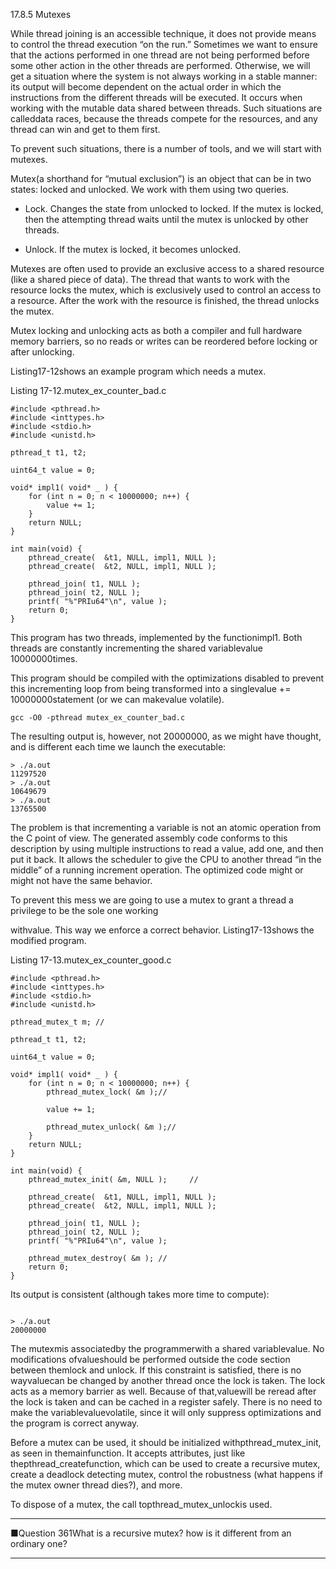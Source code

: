 17.8.5 Mutexes

While thread joining is an accessible technique, it does not provide means to control the thread execution “on the run.” Sometimes we want to ensure that the actions performed in one thread are not being performed before some other action in the other threads are performed. Otherwise, we will get a situation where the system is not always working in a stable manner: its output will become dependent on the actual order in which the instructions from the different threads will be executed. It occurs when working with the mutable data shared between threads. Such situations are calleddata races, because the threads compete for the resources, and any thread can win and get to them first.

To prevent such situations, there is a number of tools, and we will start with mutexes.

Mutex\(a shorthand for “mutual exclusion”\) is an object that can be in two states: locked and unlocked. We work with them using two queries.

* Lock. Changes the state from unlocked to locked. If the mutex is locked, then the attempting thread waits until the mutex is unlocked by other threads.

* Unlock. If the mutex is locked, it becomes unlocked.



Mutexes are often used to provide an exclusive access to a shared resource \(like a shared piece of data\). The thread that wants to work with the resource locks the mutex, which is exclusively used to control an access to a resource. After the work with the resource is finished, the thread unlocks the mutex.

Mutex locking and unlocking acts as both a compiler and full hardware memory barriers, so no reads or writes can be reordered before locking or after unlocking.

Listing17-12shows an example program which needs a mutex.

Listing 17-12.mutex\_ex\_counter\_bad.c

```
#include <pthread.h>
#include <inttypes.h>
#include <stdio.h>
#include <unistd.h>

pthread_t t1, t2;

uint64_t value = 0;

void* impl1( void* _ ) {
    for (int n = 0; n < 10000000; n++) {
        value += 1;
    }
    return NULL;
}

int main(void) {
    pthread_create(  &t1, NULL, impl1, NULL );
    pthread_create(  &t2, NULL, impl1, NULL );
    
    pthread_join( t1, NULL );
    pthread_join( t2, NULL );
    printf( "%"PRIu64"\n", value );
    return 0;
}
```

This program has two threads, implemented by the functionimpl1. Both threads are constantly incrementing the shared variablevalue 10000000times.

This program should be compiled with the optimizations disabled to prevent this incrementing loop from being transformed into a singlevalue += 10000000statement \(or we can makevalue volatile\).



```
gcc -O0 -pthread mutex_ex_counter_bad.c
```

The resulting output is, however, not 20000000, as we might have thought, and is different each time we launch the executable:

```
> ./a.out
11297520
> ./a.out
10649679
> ./a.out
13765500
```

The problem is that incrementing a variable is not an atomic operation from the C point of view. The generated assembly code conforms to this description by using multiple instructions to read a value, add one, and then put it back. It allows the scheduler to give the CPU to another thread “in the middle” of a running increment operation. The optimized code might or might not have the same behavior.

To prevent this mess we are going to use a mutex to grant a thread a privilege to be the sole one working

withvalue. This way we enforce a correct behavior. Listing17-13shows the modified program.

Listing 17-13.mutex\_ex\_counter\_good.c

```
#include <pthread.h>
#include <inttypes.h>
#include <stdio.h>
#include <unistd.h>

pthread_mutex_t m; //

pthread_t t1, t2;

uint64_t value = 0;

void* impl1( void* _ ) {
    for (int n = 0; n < 10000000; n++) {
        pthread_mutex_lock( &m );//
        
        value += 1;
        
        pthread_mutex_unlock( &m );//
    }
    return NULL;
}

int main(void) {
    pthread_mutex_init( &m, NULL );     //
    
    pthread_create(  &t1, NULL, impl1, NULL );
    pthread_create(  &t2, NULL, impl1, NULL );
    
    pthread_join( t1, NULL );
    pthread_join( t2, NULL );
    printf( "%"PRIu64"\n", value );
    
    pthread_mutex_destroy( &m ); //
    return 0;
}
```

Its output is consistent \(although takes more time to compute\):

```

> ./a.out
20000000
```

The mutexmis associatedby the programmerwith a shared variablevalue. No modifications ofvalueshould be performed outside the code section between themlock and unlock. If this constraint is satisfied, there is no wayvaluecan be changed by another thread once the lock is taken. The lock acts as a memory barrier as well. Because of that,valuewill be reread after the lock is taken and can be cached in a register safely. There is no need to make the variablevaluevolatile, since it will only suppress optimizations and the program is correct anyway.

Before a mutex can be used, it should be initialized withpthread\_mutex\_init, as seen in themainfunction. It accepts attributes, just like thepthread\_createfunction, which can be used to create a recursive mutex, create a deadlock detecting mutex, control the robustness \(what happens if the mutex owner thread dies?\), and more.

To dispose of a mutex, the call topthread\_mutex\_unlockis used.  


---

■Question 361What is a recursive mutex? how is it different from an ordinary one?

---



